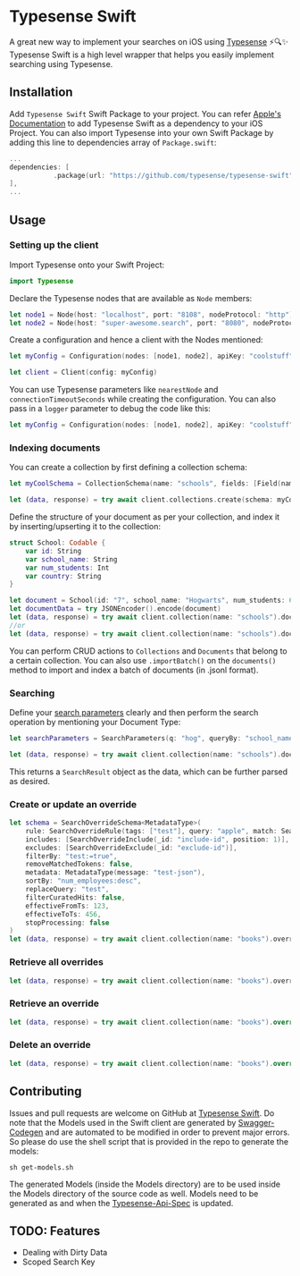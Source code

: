 # Typesense Swift

A great new way to implement your searches on iOS using [Typesense](https://github.com/typesense/typesense) ⚡️🔍✨ Typesense Swift is a high level wrapper that helps you easily implement searching using Typesense.

## Installation

Add `Typesense Swift` Swift Package to your project. You can refer [Apple's Documentation](https://developer.apple.com/documentation/swift_packages/adding_package_dependencies_to_your_app) to add Typesense Swift as a dependency to your iOS Project. You can also import Typesense into your own Swift Package by adding this line to dependencies array of `Package.swift`:

```swift
...
dependencies: [
           .package(url: "https://github.com/typesense/typesense-swift", .upToNextMajor(from: "0.2.0"),
],
...
```

## Usage

### Setting up the client

Import Typesense onto your Swift Project:

```swift
import Typesense
```

Declare the Typesense nodes that are available as `Node` members:

```swift
let node1 = Node(host: "localhost", port: "8108", nodeProtocol: "http")
let node2 = Node(host: "super-awesome.search", port: "8080", nodeProtocol: "https") //and so on
```

Create a configuration and hence a client with the Nodes mentioned:

```swift
let myConfig = Configuration(nodes: [node1, node2], apiKey: "coolstuff")

let client = Client(config: myConfig)
```

You can use Typesense parameters like `nearestNode` and `connectionTimeoutSeconds` while creating the configuration. You can also pass in a `logger` parameter to debug the code like this:

```swift
let myConfig = Configuration(nodes: [node1, node2], apiKey: "coolstuff", logger: Logger(debugMode: true))
```

### Indexing documents

You can create a collection by first defining a collection schema:

```swift
let myCoolSchema = CollectionSchema(name: "schools", fields: [Field(name: "school_name", type: "string"), Field(name: "num_students", type: "int32"), Field(name: "country", type: "string", facet: true)], defaultSortingField: "num_students")

let (data, response) = try await client.collections.create(schema: myCoolSchema)
```

Define the structure of your document as per your collection, and index it by inserting/upserting it to the collection:

```swift
struct School: Codable {
    var id: String
    var school_name: String
    var num_students: Int
    var country: String
}

let document = School(id: "7", school_name: "Hogwarts", num_students: 600, country: "United Kingdom")
let documentData = try JSONEncoder().encode(document)
let (data, response) = try await client.collection(name: "schools").documents().create(document: documentData)
//or
let (data, response) = try await client.collection(name: "schools").documents().upsert(document: documentData)
```

You can perform CRUD actions to `Collections` and `Documents` that belong to a certain collection. You can also use `.importBatch()` on the `documents()` method to import and index a batch of documents (in .jsonl format).

### Searching

Define your [search parameters](https://typesense.org/docs/0.22.1/api/documents.html#arguments) clearly and then perform the search operation by mentioning your Document Type:

```swift
let searchParameters = SearchParameters(q: "hog", queryBy: "school_name", filterBy: "num_students:>500", sortBy: "num_students:desc")

let (data, response) = try await client.collection(name: "schools").documents().search(searchParameters, for: School.self)
```

This returns a `SearchResult` object as the data, which can be further parsed as desired.

### Create or update an override

```swift
let schema = SearchOverrideSchema<MetadataType>(
    rule: SearchOverrideRule(tags: ["test"], query: "apple", match: SearchOverrideRule.Match.exact, filterBy: "employees:=50"),
    includes: [SearchOverrideInclude(_id: "include-id", position: 1)],
    excludes: [SearchOverrideExclude(_id: "exclude-id")],
    filterBy: "test:=true",
    removeMatchedTokens: false,
    metadata: MetadataType(message: "test-json"),
    sortBy: "num_employees:desc",
    replaceQuery: "test",
    filterCuratedHits: false,
    effectiveFromTs: 123,
    effectiveToTs: 456,
    stopProcessing: false
)
let (data, response) = try await client.collection(name: "books").overrides().upsert(overrideId: "test-id", params: schema)
```

### Retrieve all overrides

```swift
let (data, response) = try await client.collection(name: "books").overrides().retrieve(metadataType: Never.self )
```

### Retrieve an override

```swift
let (data, response) = try await client.collection(name: "books").override("test-id").retrieve(metadataType: MetadataType.self )
```

### Delete an override

```swift
let (data, response) = try await client.collection(name: "books").override("test-id").delete()
```

## Contributing

Issues and pull requests are welcome on GitHub at [Typesense Swift](https://github.com/typesense/typesense-swift). Do note that the Models used in the Swift client are generated by [Swagger-Codegen](https://github.com/swagger-api/swagger-codegen) and are automated to be modified in order to prevent major errors. So please do use the shell script that is provided in the repo to generate the models:

```shell
sh get-models.sh
```

The generated Models (inside the Models directory) are to be used inside the Models directory of the source code as well. Models need to be generated as and when the [Typesense-Api-Spec](https://github.com/typesense/typesense-api-spec) is updated.

## TODO: Features

- Dealing with Dirty Data
- Scoped Search Key
